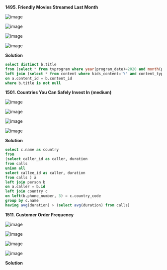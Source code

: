 **1495. Friendly Movies Streamed Last Month**

![image](https://user-images.githubusercontent.com/51500878/141598001-adf8b123-625e-4139-a8b4-05de2733bff3.png)

![image](https://user-images.githubusercontent.com/51500878/141598007-f50dd7d6-55cc-4617-bce6-0a3d56d3ffe2.png)

![image](https://user-images.githubusercontent.com/51500878/141598016-e29af4ca-57a5-49a5-837e-b4bd21254df8.png)

![image](https://user-images.githubusercontent.com/51500878/141598032-b262dbbf-6179-4419-b2b5-e10a164dfe26.png)


**Solution**

```sql
select distinct b.title
from (select * from tvprogram where year(program_date)=2020 and month(program_date)=6) a
left join (select * from content where kids_content='Y' and content_type = 'Movies') b
on a.content_id = b.content_id
where b.title is not null
```


**1501. Countries You Can Safely Invest In (medium)**

![image](https://user-images.githubusercontent.com/51500878/141598065-35d365d5-9e60-4e07-9c66-aa1d9f10e701.png)

![image](https://user-images.githubusercontent.com/51500878/141598075-59f6e45f-e9f0-4b09-ada9-c69835af475c.png)

![image](https://user-images.githubusercontent.com/51500878/141598091-c8836536-7b81-4ca1-bc9f-1e53be58865a.png)

![image](https://user-images.githubusercontent.com/51500878/141598105-b8218ff5-238c-47c2-a153-e60d424e78a0.png)

**Solution**

```sql
select c.name as country
from
(select caller_id as caller, duration
from calls
union all
select callee_id as caller, duration
from calls ) a
left join person b
on a.caller = b.id
left join country c
on left(b.phone_number, 3) = c.country_code
group by c.name
having avg(duration) > (select avg(duration) from calls)
```


**1511. Customer Order Frequency**

![image](https://user-images.githubusercontent.com/51500878/141600885-250fe2b7-9ca6-42d6-9850-bae29771fc59.png)

![image](https://user-images.githubusercontent.com/51500878/141600906-bf8be0d4-b680-43bd-9454-99e7d29eaf1b.png)

![image](https://user-images.githubusercontent.com/51500878/141600912-54f57646-2b22-44e4-8e36-859f9a778d68.png)

![image](https://user-images.githubusercontent.com/51500878/141600918-45ed7488-e596-4f77-bf0e-6bb58c2349b0.png)


**Solution**

```sql

```


